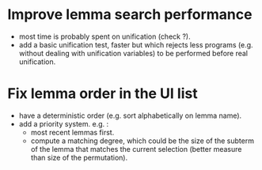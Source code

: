 # Improve lemma search performance

- most time is probably spent on unification (check ?).
- add a basic unification test, faster but which rejects less programs
  (e.g. without dealing with unification variables) to be performed before real unification.

# Fix lemma order in the UI list

- have a deterministic order (e.g. sort alphabetically on lemma name).
- add a priority system. e.g. :
  - most recent lemmas first.
  - compute a matching degree, which could be the size of the subterm of the lemma that matches 
    the current selection (better measure than size of the permutation).